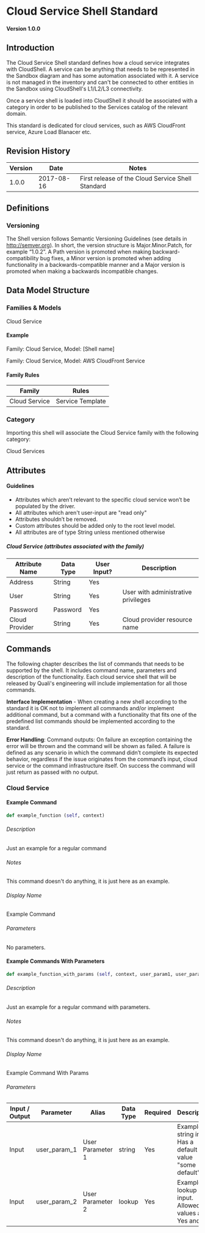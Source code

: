 # Cloud Service Shell Standard

#### Version 1.0.0


## Introduction
The Cloud Service Shell standard defines how a cloud service integrates with CloudShell. A service can be anything that needs to be represented in the Sandbox diagram and has some automation associated with it. A service is not managed in the inventory and can't be connected to other entities in the Sandbox using CloudShell's L1/L2/L3 connectivity.

Once a service shell is loaded into CloudShell it should be associated with a category in order to be published to the Services catalog of the relevant domain.

This standard is dedicated for cloud services, such as AWS CloudFront service, Azure Load Blanacer etc.

## Revision History

Version | Date | Notes
--- | --- | ---
1.0.0 | 2017-08-16 | First release of the Cloud Service Shell Standard


## Definitions
### Versioning
The Shell version follows Semantic Versioning Guidelines (see details in http://semver.org). In short, the version structure is Major.Minor.Patch, for example “1.0.2”. A Path version is promoted when making backward-compatibility bug fixes, a Minor version is promoted when adding functionality in a backwards-compatible manner and a  Major version is promoted when making a backwards incompatible changes.


## Data Model Structure

### Families & Models 

Cloud Service

#### Example

Family: Cloud Service, Model: [Shell name]

Family: Cloud Service, Model: AWS CloudFront Service

#### Family Rules

Family | Rules
--- | ---
Cloud Service | Service Template

### Category

Importing this shell will associate the Cloud Service family with the following category:

Cloud Services

## Attributes
#### Guidelines
- Attributes which aren’t relevant to the specific cloud service won’t be populated by the driver.
- All attributes which aren't user-input are "read only"
- Attributes shouldn’t be removed.
- Custom attributes should be added only to the root level model.
- All attributes are of type String unless mentioned otherwise

##### Cloud Service (attributes associated with the family)

Attribute Name | Data Type | User Input? | Description
--- | --- | --- | ---
Address | String | Yes | 
User | String | Yes | User with administrative privileges
Password | Password | Yes | 
Cloud Provider | String | Yes | Cloud provider resource name

## Commands
The following chapter describes the list of commands that needs to be supported by the shell. It includes command name, parameters and description of the functionality. Each cloud service shell that will be released by Quali's engineering will include implementation for all those commands.

**Interface Implementation** - When creating a new shell according to the standard it is OK not to implement all commands and/or implement additional command, but a command with a functionality that fits one of the predefined list commands should be implemented according to the standard.

**Error Handling**: Command outputs: On failure an exception containing the error will be thrown and the command will be shown as failed. A failure is defined as any scenario in which the command didn’t complete its expected behavior, regardless if the issue originates from the command’s input, cloud service or the command infrastructure itself. On success the command will just return as passed with no output.


### Cloud Service

#### Example Command
```python
def example_function (self, context)
```

###### Description
Just an example for a regular command

###### Notes
This command doesn't do anything, it is just here as an example.

###### Display Name
Example Command

###### Parameters

No parameters.

#### Example Commands With Parameters
```python
def example_function_with_params (self, context, user_param1, user_param2)
```

###### Description
Just an example for a regular command with parameters.

###### Notes
This command doesn't do anything, it is just here as an example.

###### Display Name
Example Command With Params

###### Parameters
Input / Output | Parameter | Alias | Data Type | Required | Description
--- | --- | --- | --- | --- | ---
Input | user_param_1 | User Parameter 1 | string | Yes | Example string input. Has a default value "some default".
Input | user_param_2 | User Parameter 2 | lookup | Yes | Example lookup input. Allowed values are Yes and No.
